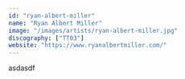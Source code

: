 ```yaml
---
id: "ryan-albert-miller"
name: "Ryan Albert Miller"
image: "/images/artists/ryan-albert-miller.jpg"
discography: ["TT03"]
website: "https://www.ryanalbertmiller.com/"
---
```


asdasdf
